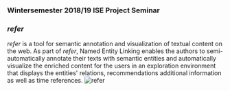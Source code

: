 ### Wintersemester 2018/19 ISE Project Seminar

### _refer_ 
_refer_ is a tool for semantic annotation and visualization of textual content on the web. As part of _refer_, Named Entity Linking enables the authors to semi-automatically annotate their texts with semantic entities and automatically visualize the enriched content for the users in an exploration environment that displays the entities' relations, recommendations additional information as well as time references. 
![refer](ISE-FIZKarlsruhe.github.io/refer.png?thumbnail)

